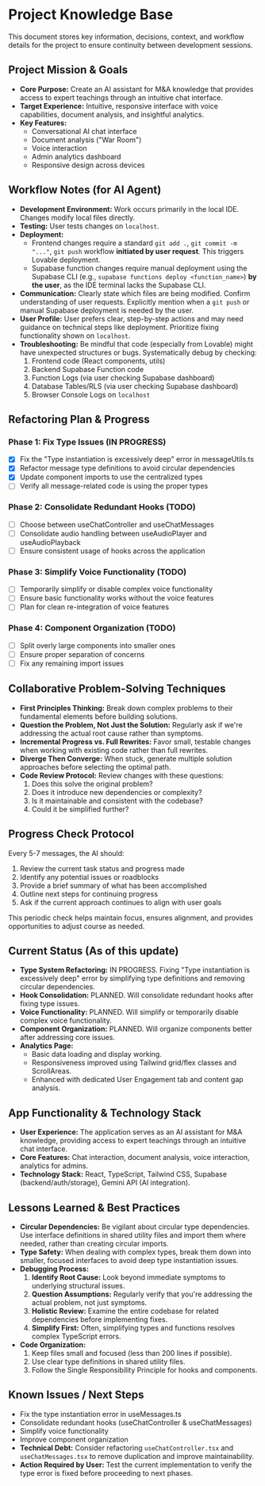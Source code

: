 
# Project Knowledge Base

This document stores key information, decisions, context, and workflow details for the project to ensure continuity between development sessions.

## Project Mission & Goals

* **Core Purpose:** Create an AI assistant for M&A knowledge that provides access to expert teachings through an intuitive chat interface.
* **Target Experience:** Intuitive, responsive interface with voice capabilities, document analysis, and insightful analytics.
* **Key Features:**
  * Conversational AI chat interface
  * Document analysis ("War Room")
  * Voice interaction
  * Admin analytics dashboard
  * Responsive design across devices

## Workflow Notes (for AI Agent)

*   **Development Environment:** Work occurs primarily in the local IDE. Changes modify local files directly.
*   **Testing:** User tests changes on `localhost`.
*   **Deployment:** 
    *   Frontend changes require a standard `git add .`, `git commit -m "..."`, `git push` workflow **initiated by user request**. This triggers Lovable deployment.
    *   Supabase function changes require manual deployment using the Supabase CLI (e.g., `supabase functions deploy <function_name>`) **by the user**, as the IDE terminal lacks the Supabase CLI.
*   **Communication:** Clearly state which files are being modified. Confirm understanding of user requests. Explicitly mention when a `git push` or manual Supabase deployment is needed by the user.
*   **User Profile:** User prefers clear, step-by-step actions and may need guidance on technical steps like deployment. Prioritize fixing functionality shown on `localhost`.
*   **Troubleshooting:** Be mindful that code (especially from Lovable) might have unexpected structures or bugs. Systematically debug by checking:
    1.  Frontend code (React components, utils)
    2.  Backend Supabase Function code
    3.  Function Logs (via user checking Supabase dashboard)
    4.  Database Tables/RLS (via user checking Supabase dashboard)
    5.  Browser Console Logs on `localhost`

## Refactoring Plan & Progress

### Phase 1: Fix Type Issues (IN PROGRESS)
- [x] Fix the "Type instantiation is excessively deep" error in messageUtils.ts
- [x] Refactor message type definitions to avoid circular dependencies
- [x] Update component imports to use the centralized types
- [ ] Verify all message-related code is using the proper types

### Phase 2: Consolidate Redundant Hooks (TODO)
- [ ] Choose between useChatController and useChatMessages 
- [ ] Consolidate audio handling between useAudioPlayer and useAudioPlayback
- [ ] Ensure consistent usage of hooks across the application

### Phase 3: Simplify Voice Functionality (TODO)
- [ ] Temporarily simplify or disable complex voice functionality
- [ ] Ensure basic functionality works without the voice features
- [ ] Plan for clean re-integration of voice features

### Phase 4: Component Organization (TODO)
- [ ] Split overly large components into smaller ones
- [ ] Ensure proper separation of concerns
- [ ] Fix any remaining import issues

## Collaborative Problem-Solving Techniques

* **First Principles Thinking:** Break down complex problems to their fundamental elements before building solutions.
* **Question the Problem, Not Just the Solution:** Regularly ask if we're addressing the actual root cause rather than symptoms.
* **Incremental Progress vs. Full Rewrites:** Favor small, testable changes when working with existing code rather than full rewrites.
* **Diverge Then Converge:** When stuck, generate multiple solution approaches before selecting the optimal path.
* **Code Review Protocol:** Review changes with these questions:
  1. Does this solve the original problem?
  2. Does it introduce new dependencies or complexity?
  3. Is it maintainable and consistent with the codebase?
  4. Could it be simplified further?

## Progress Check Protocol

Every 5-7 messages, the AI should:
1. Review the current task status and progress made
2. Identify any potential issues or roadblocks
3. Provide a brief summary of what has been accomplished
4. Outline next steps for continuing progress
5. Ask if the current approach continues to align with user goals

This periodic check helps maintain focus, ensures alignment, and provides opportunities to adjust course as needed.

## Current Status (As of this update)

*   **Type System Refactoring:** IN PROGRESS. Fixing "Type instantiation is excessively deep" error by simplifying type definitions and removing circular dependencies.
*   **Hook Consolidation:** PLANNED. Will consolidate redundant hooks after fixing type issues.
*   **Voice Functionality:** PLANNED. Will simplify or temporarily disable complex voice functionality.
*   **Component Organization:** PLANNED. Will organize components better after addressing core issues.
*   **Analytics Page:** 
    *   Basic data loading and display working.
    *   Responsiveness improved using Tailwind grid/flex classes and ScrollAreas.
    *   Enhanced with dedicated User Engagement tab and content gap analysis.

## App Functionality & Technology Stack

*   **User Experience:** The application serves as an AI assistant for M&A knowledge, providing access to expert teachings through an intuitive chat interface.
*   **Core Features:** Chat interaction, document analysis, voice interaction, analytics for admins.
*   **Technology Stack:** React, TypeScript, Tailwind CSS, Supabase (backend/auth/storage), Gemini API (AI integration).

## Lessons Learned & Best Practices

*   **Circular Dependencies:** Be vigilant about circular type dependencies. Use interface definitions in shared utility files and import them where needed, rather than creating circular imports.
*   **Type Safety:** When dealing with complex types, break them down into smaller, focused interfaces to avoid deep type instantiation issues.
*   **Debugging Process:** 
    1. **Identify Root Cause:** Look beyond immediate symptoms to underlying structural issues.
    2. **Question Assumptions:** Regularly verify that you're addressing the actual problem, not just symptoms.
    3. **Holistic Review:** Examine the entire codebase for related dependencies before implementing fixes.
    4. **Simplify First:** Often, simplifying types and functions resolves complex TypeScript errors.
*   **Code Organization:** 
    1. Keep files small and focused (less than 200 lines if possible).
    2. Use clear type definitions in shared utility files.
    3. Follow the Single Responsibility Principle for hooks and components.

## Known Issues / Next Steps

*   Fix the type instantiation error in useMessages.ts
*   Consolidate redundant hooks (useChatController & useChatMessages)
*   Simplify voice functionality
*   Improve component organization
*   **Technical Debt:** Consider refactoring `useChatController.tsx` and `useChatMessages.tsx` to remove duplication and improve maintainability.
*   **Action Required by User:** Test the current implementation to verify the type error is fixed before proceeding to next phases.

